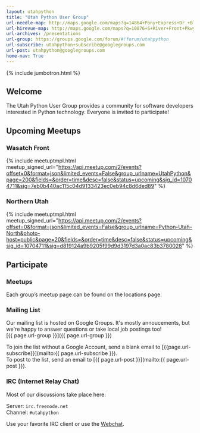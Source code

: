 ```yaml
---
layout: utahpython
title: "Utah Python User Group"
url-needle-map: http://maps.google.com/maps?q=14864+Pony+Express+Dr.+Bluffdale,+UT+84065
url-hirevue-map: http://maps.google.com/maps?q=10876+S+River+Front+Pkwy+South+Jordan%2C+UT+84095
url-archives: /presentations
url-group: https://groups.google.com/forum/#!forum/utahpython
url-subscribe: utahpython+subscribe@googlegroups.com
url-post: utahpython@googlegroups.com
home-nav: True
---
```

{% include jumbotron.html %}

## Welcome

The Utah Python User Group provides a community for software developers
interested in Python technology. Everyone is invited to participate!

## Upcoming Meetups

### Wasatch Front

{% include meetuptmpl.html meetup_signed_url="https://api.meetup.com/2/events?offset=0&format=json&limited_events=False&group_urlname=UtahPython&page=200&fields=&order=time&desc=false&status=upcoming&sig_id=10704711&sig=7eb0b440ac115c04d9133423ec0eb94c8d6ded89" %}

### Northern Utah

{% include meetuptmpl.html meetup_signed_url="https://api.meetup.com/2/events?offset=0&format=json&limited_events=False&group_urlname=Python-Utah-North&photo-host=public&page=20&fields=&order=time&desc=false&status=upcoming&sig_id=10704711&sig=d819124a9b9205f99d9d3197d3a0ac83b3780028" %}

## Participate

### Meetups

Each group’s meetup page can be found on the <a ui-sref="locations">locations</a> page.

### Mailing List

Our mailing list is hosted on Google Groups. It's mostly annoucements,
but we're happy to answer questions or take local job postings too!<br>
[{{ page.url-group }}]({{ page.url-group }})

To join the list without a Google Account, send a blank email to
[{{page.url-subscribe}}](mailto:{{ page.url-subscribe }}).<br>
To post to the list, send an email to
[{{ page.url-post }}](mailto:{{ page.url-post }}).

### IRC (Internet Relay Chat)

Most of our discussions take place here:

Server: `irc.freenode.net`<br>
Channel: `#utahpython`

Use your favorite IRC client or use the
[Webchat](http://webchat.freenode.net/?randomnick=1&channels=utahpython).
